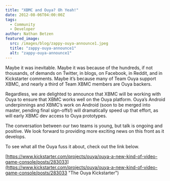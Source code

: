 ```yaml
---
title: "XBMC and Ouya? Oh Yeah!"
date: 2012-08-06T04:00:00Z
tags:
  - Community
  - Developer
author: Nathan Betzen
featured_image:
  src: /images/blog/zappy-ouya-announce1.jpeg
  title: "zappy-ouya-announce1"
  alt: "zappy-ouya-announce1"
---
```


Maybe it was inevitable. Maybe it was because of the hundreds, if not thousands, of demands on Twitter, in blogs, on Facebook, in Reddit, and in Kickstarter comments. Maybe it’s because many of Team Ouya support XBMC, and nearly a third of Team XBMC members are Ouya backers.

Regardless, we are delighted to announce that XBMC will be working with Ouya to ensure that XBMC works well on the Ouya platform. Ouya’s Android underpinnings and XBMC’s work on Android (soon to be merged into master, pending final sign-offs!) will dramatically speed up that effort, as will early XBMC dev access to Ouya prototypes.

The conversation between our two teams is young, but talk is ongoing and positive. We look forward to providing more exciting news on this front as it develops.

To see what all the Ouya fuss it about, check out the link below.

[https://www.kickstarter.com/projects/ouya/ouya-a-new-kind-of-video-game-console/posts/283033](https://www.kickstarter.com/projects/ouya/ouya-a-new-kind-of-video-game-console/posts/283033 "The Ouya Kickstarter")
